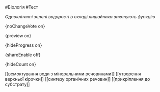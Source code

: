 #Біологія #Тест

*Одноклітинні зелені водорості в складі лишайника виконують функцію*

{noChangeVote on}

{preview on}

{hideProgress on}

{shareEnable off}

{hideCount on}

[[всмоктування води з мінеральними речовинами]]
[[утворення верхньої кірочки]]
[[синтезу органічних речовин]]
[[прикріплення до субстрату]]
